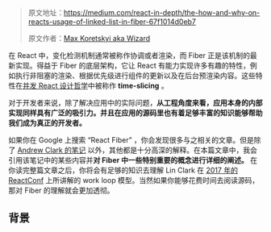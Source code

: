 > 原文地址：https://medium.com/react-in-depth/the-how-and-why-on-reacts-usage-of-linked-list-in-fiber-67f1014d0eb7
>
> 原文作者：[Max Koretskyi aka Wizard](https://github.com/maximusk)

在 React 中，变化检测机制通常被称作协调或者渲染，而 Fiber 正是该机制的最新实现。得益于 Fiber 的底层架构，它让 React 有能力实现许多有趣的特性，例如执行非阻塞的渲染、根据优先级进行组件的更新以及在后台预渲染内容。这些特性在[并发 React 设计哲学](https://twitter.com/acdlite/status/1056612147432574976)中被称作 **time-slicing** 。

对于开发者来说，除了解决应用中的实际问题，**从工程角度来看，应用本身的内部实现同样具有广泛的吸引力。并且在应用的源码里也有着足够丰富的知识能够帮助我们成为真正的开发者。** 

如果你在 Google 上搜索 “React Fiber” ，你会发现很多与之相关的文章。但是除了 [Andrew Clark 的笔记](https://github.com/acdlite/react-fiber-architecture) 以外，其他都是十分高深的解释。在本篇文章中，我会引用该笔记中的某些内容并**对 Fiber 中一些特别重要的概念进行详细的阐述。** 在你读完整篇文章之后，你将会有足够的知识去理解 Lin Clark 在 [2017 年的 ReactConf](https://www.youtube.com/watch?v=ZCuYPiUIONs) 上所讲解的 work loop 模型。当然如果你能够花费时间去阅读源码，那对 Fiber 的理解就会更加透彻。

## 背景

